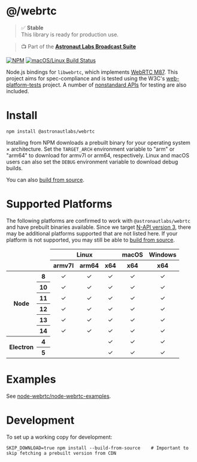 # @/webrtc

> ✅ **Stable**  
> This library is ready for production use.

> 📺 Part of the [**Astronaut Labs Broadcast Suite**](https://github.com/astronautlabs/broadcast)

[![NPM](https://img.shields.io/npm/v/wrtc.svg)](https://www.npmjs.com/package/@astronautlabs/webrtc) [![macOS/Linux Build Status](https://circleci.com/gh/astronautlabs/webrtc/tree/develop.svg?style=shield)](https://circleci.com/gh/astronautlabs/webrtc)

Node.js bindings for `libwebrtc`, which implements [WebRTC M87](https://chromium.googlesource.com/external/webrtc/+/branch-heads/4280). This project aims for spec-compliance and is tested using the W3C's [web-platform-tests](https://github.com/web-platform-tests/wpt) project. A number of [nonstandard APIs](docs/nonstandard-apis.md) for testing are also included.

# Install

```
npm install @astronautlabs/webrtc
```

Installing from NPM downloads a prebuilt binary for your operating system × architecture. Set the `TARGET_ARCH` environment variable to "arm" or "arm64" to download for armv7l or arm64, respectively. Linux and macOS users can also set the `DEBUG` environment variable to download debug builds.

You can also [build from source](docs/build-from-source.md).

# Supported Platforms

The following platforms are confirmed to work with `@astronautlabs/webrtc` and have prebuilt binaries available. Since we target [N-API version 3](https://nodejs.org/api/n-api.html), there may be additional platforms supported that are not listed here. If your platform is not supported, you may still be able to [build from source](docs/build-from-source.md).

<table>
  <thead>
    <tr>
      <td colspan="2" rowspan="2"></td>
      <th colspan="3">Linux</th>
      <th>macOS</th>
      <th>Windows</th>
    </tr>
    <tr>
      <th>armv7l</th>
      <th>arm64</th>
      <th>x64</th>
      <th>x64</th>
      <th>x64</th>
    </tr>
  </thead>
  <tbody>
    <tr>
      <th rowspan="6">Node</th>
      <th>8</th>
        <td align="center">✓</td>
        <td align="center">✓</td>
        <td align="center">✓</td>
      <td align="center">✓</td>
      <td align="center">✓</td>
    </tr>
    <tr>
      <th>10</th>
        <td align="center">✓</td>
        <td align="center">✓</td>
        <td align="center">✓</td>
      <td align="center">✓</td>
      <td align="center">✓</td>
    </tr>
    <tr>
      <th>11</th>
        <td align="center">✓</td>
        <td align="center">✓</td>
        <td align="center">✓</td>
      <td align="center">✓</td>
      <td align="center">✓</td>
    </tr>
    <tr>
      <th>12</th>
        <td align="center">✓</td>
        <td align="center">✓</td>
        <td align="center">✓</td>
      <td align="center">✓</td>
      <td align="center">✓</td>
    </tr>
    <tr>
      <th>13</th>
        <td align="center">✓</td>
        <td align="center">✓</td>
        <td align="center">✓</td>
      <td align="center">✓</td>
      <td align="center">✓</td>
    </tr>
    <tr>
      <th>14</th>
        <td align="center">✓</td>
        <td align="center">✓</td>
        <td align="center">✓</td>
      <td align="center">✓</td>
      <td align="center">✓</td>
    </tr>
    <tr>
      <th rowspan="2">Electron</th>
      <th>4</th>
        <td align="center"></td>
        <td align="center"></td>
        <td align="center">✓</td>
      <td align="center">✓</td>
      <td align="center">✓</td>
    </tr>
    <tr>
      <th>5</th>
        <td align="center"></td>
        <td align="center"></td>
        <td align="center">✓</td>
      <td align="center">✓</td>
      <td align="center">✓</td>
    </tr>
  </tbody>
</table>

# Examples

See [node-webrtc/node-webrtc-examples](https://github.com/node-webrtc/node-webrtc-examples).

# Development

To set up a working copy for development:

```shell
SKIP_DOWNLOAD=true npm install --build-from-source    # Important to skip fetching a prebuilt version from CDN
```


